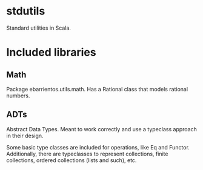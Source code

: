 # stdutils
Standard utilities in Scala.

Included libraries
==================

Math
----

Package ebarrientos.utils.math. Has a Rational class that models rational numbers.


ADTs
----

Abstract Data Types. Meant to work correctly and use a typeclass approach in their
design.

Some basic type classes are included for operations, like Eq and Functor.
Additionally, there are typeclasses to represent collections, finite collections,
ordered collections (lists and such), etc.
